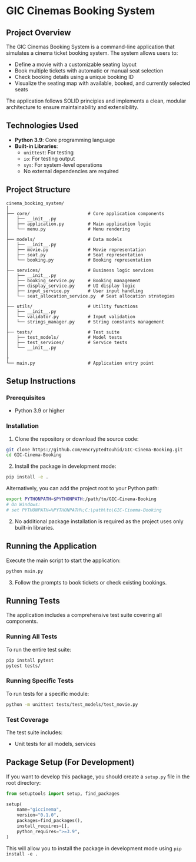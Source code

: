 # GIC Cinemas Booking System

## Project Overview

The GIC Cinemas Booking System is a command-line application that simulates a cinema ticket booking system. The system allows users to:

- Define a movie with a customizable seating layout
- Book multiple tickets with automatic or manual seat selection
- Check booking details using a unique booking ID
- Visualize the seating map with available, booked, and currently selected seats

The application follows SOLID principles and implements a clean, modular architecture to ensure maintainability and extensibility.

## Technologies Used

- **Python 3.9**: Core programming language
- **Built-in Libraries**:
  - `unittest`: For testing
  - `io`: For testing output
  - `sys`: For system-level operations
  - No external dependencies are required

## Project Structure

```
cinema_booking_system/
│
├── core/                      # Core application components
│   ├── __init__.py
│   ├── application.py         # Main application logic
│   └── menu.py                # Menu rendering
│
├── models/                    # Data models
│   ├── __init__.py
│   ├── movie.py               # Movie representation
│   ├── seat.py                # Seat representation
│   └── booking.py             # Booking representation
│
├── services/                  # Business logic services
│   ├── __init__.py
│   ├── booking_service.py     # Booking management
│   ├── display_service.py     # UI display logic
│   ├── input_service.py       # User input handling
│   └── seat_allocation_service.py  # Seat allocation strategies
│
├── utils/                     # Utility functions
│   ├── __init__.py
│   └── validator.py           # Input validation
│   └── strings_manager.py     # String constants management
│
├── tests/                     # Test suite
│   ├── test_models/           # Model tests
│   ├── test_services/         # Service tests 
│   └── __init__.py
│
├
└── main.py                    # Application entry point
```

## Setup Instructions

### Prerequisites

- Python 3.9 or higher

### Installation

1. Clone the repository or download the source code:

```bash
git clone https://github.com/encryptedtouhid/GIC-Cinema-Booking.git
cd GIC-Cinema-Booking
```

2. Install the package in development mode:

```bash
pip install -e .
```

Alternatively, you can add the project root to your Python path:

```bash
export PYTHONPATH=$PYTHONPATH:/path/to/GIC-Cinema-Booking
# On Windows:
# set PYTHONPATH=%PYTHONPATH%;C:\path\to\GIC-Cinema-Booking
```


2. No additional package installation is required as the project uses only built-in libraries.

## Running the Application

Execute the main script to start the application:

```bash
python main.py
```

3. Follow the prompts to book tickets or check existing bookings.

## Running Tests

The application includes a comprehensive test suite covering all components.

### Running All Tests

To run the entire test suite:

```bash
pip install pytest
pytest tests/
```

### Running Specific Tests

To run tests for a specific module:

```bash
python -m unittest tests/test_models/test_movie.py
```

### Test Coverage

The test suite includes:
- Unit tests for all models, services



## Package Setup (For Development)

If you want to develop this package, you should create a `setup.py` file in the root directory:

```python
from setuptools import setup, find_packages

setup(
    name="giccinema",
    version="0.1.0",
    packages=find_packages(),
    install_requires=[],
    python_requires=">=3.9",
)
```
This will allow you to install the package in development mode using `pip install -e .`
